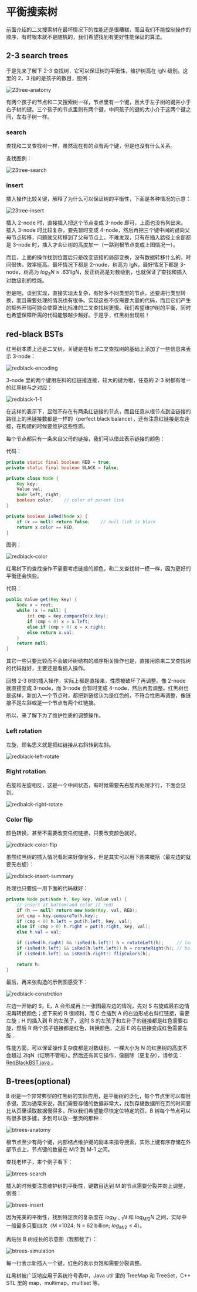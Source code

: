 # 平衡搜索树

前面介绍的二叉搜索树在最坏情况下的性能还是很糟糕，而且我们不能控制操作的顺序，有时根本就不是随机的，我们希望找到有更好性能保证的算法。

## 2-3 search trees

于是先来了解下 2-3 查找树，它可以保证树的平衡性，维护树高在 lgN 级别。这里的 2，3 指的是孩子的数目，图例：

![23tree-anatomy](https://img2018.cnblogs.com/blog/886021/201901/886021-20190126095558571-750236906.png)

有两个孩子的节点和二叉搜索树一样，节点里有一个键，且大于左子树的键并小于右子树的键。三个孩子的节点里则有两个键，中间孩子的键的大小介于这两个键之间，左右子树一样。

### search

查找和二叉查找树一样，虽然现在有的点有两个键，但是也没有什么关系。

查找图例：

![23tree-search](https://img2018.cnblogs.com/blog/886021/201901/886021-20190126095613757-2016812728.png)

### insert

插入操作比较关键，解释了为什么可以保证树的平衡性，下面是各种情况的示意：

![23tree-insert](https://img2018.cnblogs.com/blog/886021/201901/886021-20190126095632118-408415921.png)

插入 2-node 时，直接插入把这个节点变成 3-node 即可，上面也没有列出来。插入 3-node 时比较复杂，要先暂时变成 4-node，然后再把三个键中间的键向父母节点转移，问题就又转移到了父母节点上。不难发现，只有在插入路径上全部都是 3-node 时，插入才会让树的高度加一（一路到根节点变成上图情况一）。

而且，上面的操作找到位置后只是改变链接的局部变换，没有数据转移什么的，时间很快，效率挺高。最坏情况下都是 2-node，树高为 lgN，最好情况下都是 3-node，树高为 $log_{3}N \approx .631 lgN$，反正树高是对数级别，也就保证了查找和插入对数级别的性能。

但是吧，谈到实现，直接实现太复杂，有好多不同类型的节点，还要进行类型转换，而且需要处理的情况也有很多。实现这些不仅需要大量的代码，而且它们产生的额外开销可能会使算法比标准的二叉查找树更慢。我们希望维护树的平衡，同时也希望保障所需的代码能够越少越好。于是乎，红黑树出现啦！

## red-black BSTs

红黑树本质上还是二叉树，关键是在标准二叉查找树的基础上添加了一些信息来表示 3-node：

![redblack-encoding](https://img2018.cnblogs.com/blog/886021/201901/886021-20190126162918213-1780466485.png)

3-node 里的两个键用左斜的红链接连接，较大的键为根，任意的 2-3 树都有唯一的红黑树与之对应：

![redblack-1-1](https://img2018.cnblogs.com/blog/886021/201901/886021-20190126162932020-1180588264.png)

在这样的表示下，显然不存在有两条红链接的节点，而且任意从根节点到空链接的路径上的黑链接数都是一样的（perfect black balance），还有注意红链接是左连接，在构建的时候要维护这些性质。

每个节点都只有一条来自父母的链接，我们可以借此表示链接的颜色：

代码：

```java
private static final boolean RED = true;
private static final boolean BLACK = false;

private class Node {
    Key key;
    Value val;
    Node left, right;
    boolean color;    // color of parent link
}

private boolean isRed(Node x) {
    if (x == null) return false;    // null link is black
    return x.color == RED;
}
```

图例：

![redblack-color](https://img2018.cnblogs.com/blog/886021/201901/886021-20190126162953179-2134090965.png)

红黑树下的查找操作不需要考虑链接的颜色，和二叉查找树一模一样，因为更好的平衡还会快些。

代码：

```java
public Value get(Key key) {
    Node x = root;
    while (x != null) {
        int cmp = key.compareTo(x.key);
        if (cmp < 0) x = x.left;
        else if (cmp > 0) x = x.right;
        else return x.val;
    }
    return null;
}
```

其它一些只要比较而不会破坏树结构的顺序相关操作也是，直接用原来二叉查找树的代码就好，主要还是看插入操作。

回想 2-3 树的插入操作，实际上都是直接来，性质被破坏了再调整。像 2-node 就直接变成 3-node，而 3-node 会暂时变成 4-node，然后再去调整。红黑树也是这样，新加入一个节点时，都把新链接认为是红色的，不符合性质再调整，像链接不是左斜或是一个节点有两个红链接。

所以，来了解下为了维护性质的调整操作。

### Left rotation

左旋，顾名思义就是把红链接从右斜转到左斜。

![redblack-left-rotate](https://img2018.cnblogs.com/blog/886021/201901/886021-20190126163030304-1209483090.png)

### Right rotation

右旋和左旋相反，这是一个中间状态，有时候需要先右旋再处理才行，下面会见到。

![redbalck-right-rotate](https://img2018.cnblogs.com/blog/886021/201901/886021-20190126163048170-1672235414.png)

### Color flip

颜色转换，甚至不需要改变任何链接，只要改变颜色就好。

![redblack-color-flip](https://img2018.cnblogs.com/blog/886021/201901/886021-20190126163104422-495303438.png)

虽然红黑树的插入情况看起来好像很多，但是其实可以用下图来概括（最左边的就要先右旋）：

![redblack-insert-summary](https://img2018.cnblogs.com/blog/886021/201901/886021-20190126163119944-468204557.png)

处理也只要统一用下面的代码就好：

```java
private Node put(Node h, Key key, Value val) {
    // insert at bottom(and color it red)
    if (h == null) return new Node(Key, val, RED);
    int cmp = key.compareTo(h.key);
    if (cmp < 0) h.left = put(h.left, key, val);
    else if (cmp > 0) h.right = put(h.right, key, val);
    else h.val = val;

    if (isRed(h.right) && !isRed(h.left)) h = rotateLeft(h);     // lean left
    if (isRed(h.left) && isRed(h.left.left)) h = rorateRight(h); // balance 4-node
    if (isRed(h.left) && isRed(h.right)) flipColors(h);

    return h;
}
```

最后，再来张构造的示例图感受下：

![redblack-constrction](https://img2018.cnblogs.com/blog/886021/201901/886021-20190126163817327-106024283.png)

左边一开始的 S，E，A 会形成再上一张图最左边的情况，先对 S 右旋成最右边情况再转换颜色；接下来的 R 很顺利，而 C 会插到 A 的右边形成右斜红链接，需要左旋；H 的插入到 R 的左孩子，这时 S 的左孩子和左孙子的链接都是红色需要右旋，然后 R 两个孩子链接都是红色，转换颜色，之后 E 的右链接变成红色需要左旋...

性能方面，可以保证操作复杂度都是对数级别，一棵大小为 N 的红黑树的高度不会超过 2lgN（证明不管啦）。然后还有其它操作，像删除（更复杂），请参见：[RedBlackBST.java
](https://algs4.cs.princeton.edu/33balanced/RedBlackBST.java.html)。

## B-trees(optional)

B 树是一个非常典型的红黑树的实际应用，是平衡树的泛化，每个节点里可以有很多键。因为通常来说，我们需要存储的数据非常大，找到存储数据所在页的时间要比从页里读取数据慢得多，所以我们希望能尽快定位特定的页。B 树每个节点可以有很多很多键，多到可以放一整页的那种：

![btrees-anatomy](https://img2018.cnblogs.com/blog/886021/201901/886021-20190127105241120-54606422.png)

根节点至少有两个键，内部结点维护键的副本来指导搜索，实际上键有序存储在外部节点上，节点键的数量在 M/2 到 M-1 之间。

查找老样子，来个例子看下：

![btrees-search](https://img2018.cnblogs.com/blog/886021/201901/886021-20190127105253636-2107587536.png)

插入的时候要注意维护树的平衡性，键数目达到 M 的节点需要分裂并向上调整，例图：

![btrees-insert](https://img2018.cnblogs.com/blog/886021/201901/886021-20190127105304684-747151440.png)

因为完美的平衡性，找到特定页的复杂度在 $log_{M-1}N$ 和 $log_{M/2}N$ 之间，实际中一般最多只要四次（M =1024; N = 62 billion; $log_{M/2} \leqslant 4$）。

再贴张 B 树成长的示意图（我都截了）：

![btrees-simulation](https://img2018.cnblogs.com/blog/886021/201901/886021-20190127105328011-988264913.png)

每一行表示新插入一个键，红色的表示页饱和需要分裂调整。

红黑树被广泛地应用于系统符号表中，Java util 里的 TreeMap 和 TreeSet，C++ STL 里的 map，multimap，multiset 等。